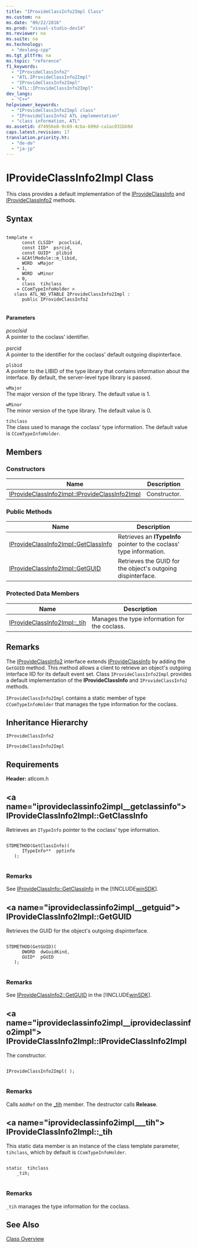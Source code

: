 ```yaml
---
title: "IProvideClassInfo2Impl Class"
ms.custom: na
ms.date: "09/22/2016"
ms.prod: "visual-studio-dev14"
ms.reviewer: na
ms.suite: na
ms.technology: 
  - "devlang-cpp"
ms.tgt_pltfrm: na
ms.topic: "reference"
f1_keywords: 
  - "IProvideClassInfo2"
  - "ATL.IProvideClassInfo2Impl"
  - "IProvideClassInfo2Impl"
  - "ATL::IProvideClassInfo2Impl"
dev_langs: 
  - "C++"
helpviewer_keywords: 
  - "IProvideClassInfo2Impl class"
  - "IProvideClassInfo2 ATL implementation"
  - "class information, ATL"
ms.assetid: d74956e8-9c69-4cba-b99d-ca1ac031bb9d
caps.latest.revision: 17
translation.priority.ht: 
  - "de-de"
  - "ja-jp"
---
```

# IProvideClassInfo2Impl Class
This class provides a default implementation of the [IProvideClassInfo](http://msdn.microsoft.com/library/windows/desktop/ms687303) and [IProvideClassInfo2](http://msdn.microsoft.com/library/windows/desktop/ms693764) methods.  
  
## Syntax  
  
```  
  
template <  
      const CLSID*  pcoclsid,  
      const IID*  psrcid,  
      const GUID*  plibid  
    = &CAtlModule::m_libid,  
      WORD  wMajor  
    = 1,  
      WORD  wMinor  
    = 0,  
      class  tihclass  
    = CComTypeInfoHolder >  
   class ATL_NO_VTABLE IProvideClassInfo2Impl :  
      public IProvideClassInfo2  
  
```  
  
#### Parameters  
 *pcoclsid*  
 A pointer to the coclass' identifier.  
  
 *psrcid*  
 A pointer to the identifier for the coclass' default outgoing dispinterface.  
  
 `plibid`  
 A pointer to the LIBID of the type library that contains information about the interface. By default, the server-level type library is passed.  
  
 `wMajor`  
 The major version of the type library. The default value is 1.  
  
 `wMinor`  
 The minor version of the type library. The default value is 0.  
  
 `tihclass`  
 The class used to manage the coclass' type information. The default value is `CComTypeInfoHolder`.  
  
## Members  
  
### Constructors  
  
|Name|Description|  
|----------|-----------------|  
|[IProvideClassInfo2Impl::IProvideClassInfo2Impl](../vs140/iprovideclassinfo2impl--iprovideclassinfo2impl.md)|Constructor.|  
  
### Public Methods  
  
|Name|Description|  
|----------|-----------------|  
|[IProvideClassInfo2Impl::GetClassInfo](../vs140/iprovideclassinfo2impl--getclassinfo.md)|Retrieves an **ITypeInfo** pointer to the coclass' type information.|  
|[IProvideClassInfo2Impl::GetGUID](../vs140/iprovideclassinfo2impl--getguid.md)|Retrieves the GUID for the object's outgoing dispinterface.|  
  
### Protected Data Members  
  
|Name|Description|  
|----------|-----------------|  
|[IProvideClassInfo2Impl::_tih](../vs140/iprovideclassinfo2impl--_tih.md)|Manages the type information for the coclass.|  
  
## Remarks  
 The [IProvideClassInfo2](http://msdn.microsoft.com/library/windows/desktop/ms693764) interface extends [IProvideClassInfo](http://msdn.microsoft.com/library/windows/desktop/ms687303) by adding the `GetGUID` method. This method allows a client to retrieve an object's outgoing interface IID for its default event set. Class `IProvideClassInfo2Impl` provides a default implementation of the **IProvideClassInfo** and `IProvideClassInfo2` methods.  
  
 `IProvideClassInfo2Impl` contains a static member of type `CComTypeInfoHolder` that manages the type information for the coclass.  
  
## Inheritance Hierarchy  
 `IProvideClassInfo2`  
  
 `IProvideClassInfo2Impl`  
  
## Requirements  
 **Header:** atlcom.h  
  
##  \<a name="iprovideclassinfo2impl__getclassinfo"></a>  IProvideClassInfo2Impl::GetClassInfo  
 Retrieves an `ITypeInfo` pointer to the coclass' type information.  
  
```  
  
STDMETHOD(GetClassInfo)(  
      ITypeInfo**  pptinfo  
   );  
  
```  
  
### Remarks  
 See [IProvideClassInfo::GetClassInfo](http://msdn.microsoft.com/library/windows/desktop/ms690192) in the [!INCLUDE[winSDK](../vs140/includes/winsdk_md.md)].  
  
##  \<a name="iprovideclassinfo2impl__getguid"></a>  IProvideClassInfo2Impl::GetGUID  
 Retrieves the GUID for the object's outgoing dispinterface.  
  
```  
  
STDMETHOD(GetGUID)(  
      DWORD  dwGuidKind,  
      GUID*  pGUID  
   );  
  
```  
  
### Remarks  
 See [IProvideClassInfo2::GetGUID](http://msdn.microsoft.com/library/windows/desktop/ms679721) in the [!INCLUDE[winSDK](../vs140/includes/winsdk_md.md)].  
  
##  \<a name="iprovideclassinfo2impl__iprovideclassinfo2impl"></a>  IProvideClassInfo2Impl::IProvideClassInfo2Impl  
 The constructor.  
  
```  
  
IProvideClassInfo2Impl( );  
  
```  
  
### Remarks  
 Calls `AddRef` on the [_tih](../vs140/iprovideclassinfo2impl--_tih.md) member. The destructor calls **Release**.  
  
##  \<a name="iprovideclassinfo2impl___tih"></a>  IProvideClassInfo2Impl::_tih  
 This static data member is an instance of the class template parameter, `tihclass`, which by default is `CComTypeInfoHolder`.  
  
```  
  
static  tihclass  
    _tih;  
  
```  
  
### Remarks  
 `_tih` manages the type information for the coclass.  
  
## See Also  
 [Class Overview](../vs140/atl-class-overview.md)